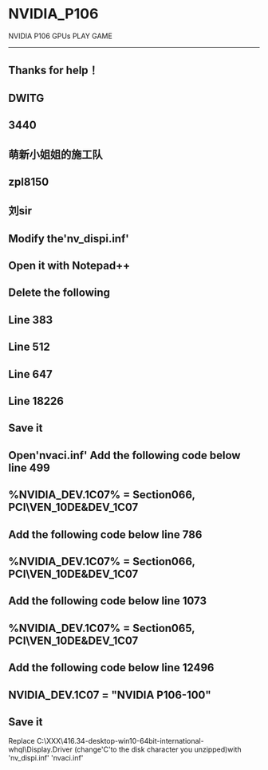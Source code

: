 # NVIDIA_P106
NVIDIA P106 GPUs PLAY GAME


----------------------------------------
Thanks for help！
----------------------------------------
DWITG
----------------------------------------
3440
----------------------------------------
萌新小姐姐的施工队
----------------------------------------
zpl8150
----------------------------------------
刘sir
----------------------------------------


Modify the'nv_dispi.inf'
----------------------------------------
Open it with Notepad++
----------------------------------------
Delete the following
----------------------------------------
Line 383
----------------------------------------
Line 512
----------------------------------------
Line 647
----------------------------------------
Line 18226
----------------------------------------
Save it
----------------------------------------
Open'nvaci.inf'
Add the following code below line 499
----------------------------------------
%NVIDIA_DEV.1C07%           = Section066, PCI\VEN_10DE&DEV_1C07 
----------------------------------------
Add the following code below line 786
----------------------------------------
%NVIDIA_DEV.1C07%           = Section066, PCI\VEN_10DE&DEV_1C07  
----------------------------------------
Add the following code below line 1073
----------------------------------------
%NVIDIA_DEV.1C07%           = Section065, PCI\VEN_10DE&DEV_1C07  
----------------------------------------
Add the following code below line 12496
----------------------------------------
NVIDIA_DEV.1C07 = "NVIDIA P106-100"
----------------------------------------
Save it
-----------------------------------------
Replace C:\XXX\416.34-desktop-win10-64bit-international-whql\Display.Driver (change'C'to the disk character you unzipped)with 'nv_dispi.inf' 'nvaci.inf'

